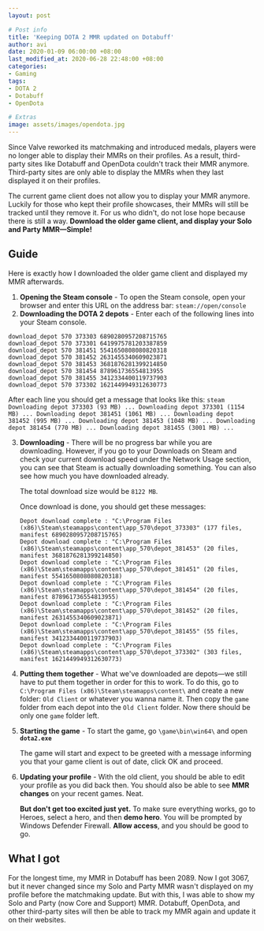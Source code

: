 ```yaml
---
layout: post

# Post info
title: 'Keeping DOTA 2 MMR updated on Dotabuff'
author: avi
date: 2020-01-09 06:00:00 +08:00
last_modified_at: 2020-06-28 22:48:00 +08:00
categories:
- Gaming
tags:
- DOTA 2
- Dotabuff
- OpenDota

# Extras
image: assets/images/opendota.jpg
---
```


Since Valve reworked its matchmaking and introduced medals, players were no longer able to display their MMRs on their profiles. As a result, third-party sites like Dotabuff and OpenDota couldn't track their MMR anymore. Third-party sites are only able to display the MMRs when they last displayed it on their profiles.

The current game client does not allow you to display your MMR anymore. Luckily for those who kept their profile showcases, their MMRs will still be tracked until they remove it. For us who didn't, do not lose hope because there is still a way. **Download the older game client, and display your Solo and Party MMR—Simple!**

## Guide

Here is exactly how I downloaded the older game client and displayed my MMR afterwards.
1. **Opening the Steam console** - To open the Steam console, open your browser and enter this URL on the address bar: `steam://open/console`
2. **Downloading the DOTA 2 depots** - Enter each of the following lines into your Steam console.
```steam
download_depot 570 373303 6890280957208715765
download_depot 570 373301 6419975781203387859
download_depot 570 381451 5541650808080820318
download_depot 570 381452 2631455340609023871
download_depot 570 381453 3681876281399214850
download_depot 570 381454 878961736554813955
download_depot 570 381455 3412334400119737903
download_depot 570 373302 1621449949312630773
```
After each line you should get a message that looks like this:
    ```steam
    Downloading depot 373303 (93 MB) ...
    Downloading depot 373301 (1154 MB) ...
    Downloading depot 381451 (1061 MB) ...
    Downloading depot 381452 (995 MB) ...
    Downloading depot 381453 (1048 MB) ...
    Downloading depot 381454 (770 MB) ...
    Downloading depot 381455 (3001 MB) ...
    ```

3. **Downloading** - There will be no progress bar while you are downloading. However, if you go to your Downloads on Steam and check your current download speed under the Network Usage section, you can see that Steam is actually downloading something. You can also see how much you have downloaded already.

    The total download size would be `8122 MB`.

    Once download is done, you should get these messages:

    ```steam
    Depot download complete : "C:\Program Files (x86)\Steam\steamapps\content\app_570\depot_373303" (177 files, manifest 6890280957208715765)
    Depot download complete : "C:\Program Files (x86)\Steam\steamapps\content\app_570\depot_381453" (20 files, manifest 3681876281399214850)
    Depot download complete : "C:\Program Files (x86)\Steam\steamapps\content\app_570\depot_381451" (20 files, manifest 5541650808080820318)
    Depot download complete : "C:\Program Files (x86)\Steam\steamapps\content\app_570\depot_381454" (20 files, manifest 878961736554813955)
    Depot download complete : "C:\Program Files (x86)\Steam\steamapps\content\app_570\depot_381452" (20 files, manifest 2631455340609023871)
    Depot download complete : "C:\Program Files (x86)\Steam\steamapps\content\app_570\depot_381455" (55 files, manifest 3412334400119737903)
    Depot download complete : "C:\Program Files (x86)\Steam\steamapps\content\app_570\depot_373302" (303 files, manifest 1621449949312630773)
    ```


4. **Putting them together** - What we've downloaded are depots—we still have to put them together in order for this to work. To do this, go to `C:\Program Files (x86)\Steam\steamapps\content\` and create a new folder: `Old Client` or whatever you wanna name it. Then copy the `game` folder from each depot into the `Old Client` folder. Now there should be only one `game` folder left.

5. **Starting the game** - To start the game, go `\game\bin\win64\` and open **`dota2.exe`**

    The game will start and expect to be greeted with a message informing you that your game client is out of date, click OK and proceed.

6. **Updating your profile** - With the old client, you should be able to edit your profile as you did back then. You should also be able to see **MMR changes** on your recent games. Neat.

    **But don't get too excited just yet.** To make sure everything works, go to Heroes, select a hero, and then **demo hero**. You will be prompted by Windows Defender Firewall. **Allow access**, and you should be good to go.


## What I got

For the longest time, my MMR in Dotabuff has been 2089. Now I got 3067, but it never changed since my Solo and Party MMR wasn't displayed on my profile before the matchmaking update. But with this, I was able to show my Solo and Party (now Core and Support) MMR. Dotabuff, OpenDota, and other third-party sites will then be able to track my MMR again and update it on their websites.

